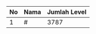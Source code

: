 | No | Nama            | Jumlah Level |
|----|-----------------|--------------|
| 1  | #    |    3787        |

